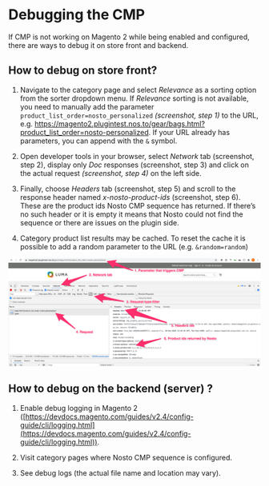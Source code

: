 # Debugging the CMP

If CMP is not working on Magento 2 while being enabled and configured, there are ways to debug it on store front and backend.

## How to debug on store front? <a href="#how-to-debug-on-store-front" id="how-to-debug-on-store-front"></a>

1. Navigate to the category page and select *Relevance* as a sorting option from the sorter dropdown menu. 
   If *Relevance* sorting is not available, you need to manually add the parameter `product_list_order=nosto_personalized` *(screenshot, step 1)* 
   to the URL, e.g. https://magento2.plugintest.nos.to/gear/bags.html?product_list_order=nosto-personalized. If your URL already has parameters, 
   you can append with the `&` symbol.

2. Open developer tools in your browser, select *Network* tab (screenshot, step 2), display only *Doc* responses (screenshot, step 3) 
   and click on the actual request *(screenshot, step 4)* on the left side. 
   
3. Finally, choose *Headers* tab (screenshot, step 5) and scroll to the response header named *x-nosto-product-ids* (screenshot, step 6). 
   These are the product ids Nosto CMP sequence has returned. If there’s no such header or it is empty
   it means that Nosto could not find the sequence or there are issues on the plugin side.
   
4. Category product list results may be cached. To reset the cache it is possible to add a random parameter to the URL (e.g. `&random=random`)  

![](../../../.gitbook/assets/debugging-cmp.png)

## How to debug on the backend (server) <a href="#how-to-debug-on-backend" id="how-to-debug-on-backend"></a>?

1. Enable debug logging in Magento 2 ([https://devdocs.magento.com/guides/v2.4/config-guide/cli/logging.html](https://devdocs.magento.com/guides/v2.4/config-guide/cli/logging.html)).

2. Visit category pages where Nosto CMP sequence is configured.

3. See debug logs (the actual file name and location may vary).